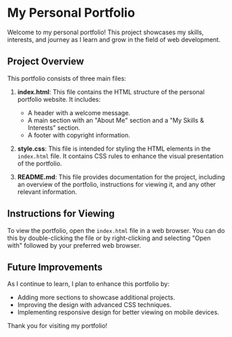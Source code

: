 # My Personal Portfolio

Welcome to my personal portfolio! This project showcases my skills, interests, and journey as I learn and grow in the field of web development.

## Project Overview

This portfolio consists of three main files:

1. **index.html**: This file contains the HTML structure of the personal portfolio website. It includes:
   - A header with a welcome message.
   - A main section with an "About Me" section and a "My Skills & Interests" section.
   - A footer with copyright information.

2. **style.css**: This file is intended for styling the HTML elements in the `index.html` file. It contains CSS rules to enhance the visual presentation of the portfolio.

3. **README.md**: This file provides documentation for the project, including an overview of the portfolio, instructions for viewing it, and any other relevant information.

## Instructions for Viewing

To view the portfolio, open the `index.html` file in a web browser. You can do this by double-clicking the file or by right-clicking and selecting "Open with" followed by your preferred web browser.

## Future Improvements

As I continue to learn, I plan to enhance this portfolio by:
- Adding more sections to showcase additional projects.
- Improving the design with advanced CSS techniques.
- Implementing responsive design for better viewing on mobile devices.

Thank you for visiting my portfolio!
